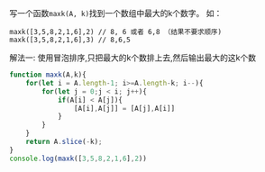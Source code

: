 写一个函数`maxk(A, k)`找到一个数组中最大的k个数字。 如：

```
maxk([3,5,8,2,1,6],2) // 8, 6 或者 6,8 （结果不要求顺序)
maxk([3,5,8,2,1,6],3) // 8,6,5
```

解法一: 使用冒泡排序,只把最大的k个数排上去,然后输出最大的这k个数
```js
function maxk(A,k){
    for(let i = A.length-1; i>=A.length-k; i--){
        for(let j = 0;j < i; j++){
            if(A[i] < A[j]){
                [A[i],A[j]] = [A[j],A[i]]
            }
        }
    }
    return A.slice(-k);
}
console.log(maxk([3,5,8,2,1,6],2))
```